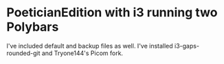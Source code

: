 # PoeticianEdition with i3 running two Polybars

I've included default and backup files as well.
I've installed i3-gaps-rounded-git and Tryone144's Picom fork.
